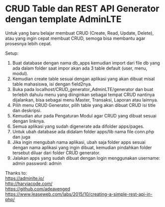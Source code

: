 # CRUD Table dan REST API Generator dengan template AdminLTE
Untuk yang baru belajar membuat CRUD (Create, Read, Update, Delete), atau yang ingin cepat membuat CRUD, semoga bisa membantu agar prosesnya lebih cepat.

Setup:
1. Buat database dengan nama db_apps kemudian import dari file db yang ada dalam folder saat impor akan ada 3 table default (user, menu, modul).<br/>
2. Kemudian create table sesuai dengan aplikasi yang akan dibuat misal table mahasiswa, isi dengan field2nya.<br/>
3. Buka pada localhost/CRUD_generator_AdminLTE/generator dan buat terlebih dahulu menu yang diinginkan sebagai tempat CRUD nantinya dijalankan, bisa sebagai menu Master, Transaksi, Laporan atau lainnya.<br/>
4. Pilih menu CRUD Generator, pilih table yang akan dibuat CRUD isi title dan deskripsi.<br/>
5. Kemudian atur pada Pengaturan Modul agar CRUD yang dibuat sesuai dengan linknya.<br/>
6. Semua aplikasi yang sudah digenerate ada difolder apps/pages.<br/>
7. Untuk ubah database ada didalam folder apps/lib nama file conn.php dan juga  <br/>
8. Jika ingin mengubah nama aplikasi, ubah saja folder apps sesuai dengan nama aplikasi yang ingin dibuat, kemudian pindahkan folder tersebut diluar dari folder CRUD generator.<br/>
7. Jalakan apps yang sudah dibuat dengan login menggunakan username: admin password: admin<br/>

Thanks to: <br/>
https://adminlte.io/ <br/>
http://harviacode.com/ <br/>
https://github.com/adeavenged <br/>
https://www.leaseweb.com/labs/2015/10/creating-a-simple-rest-api-in-php/
